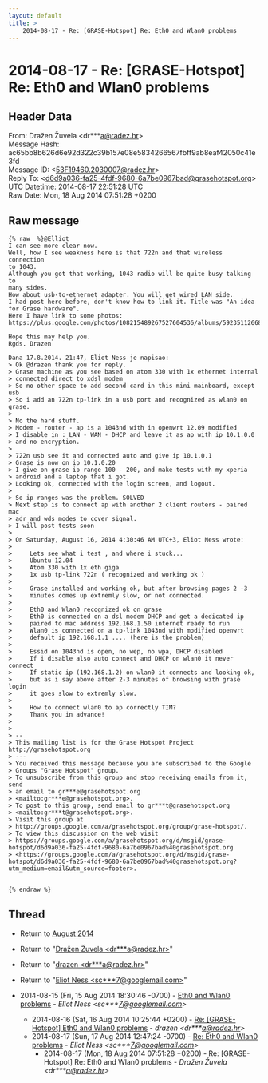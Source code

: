 ```yaml
---
layout: default
title: >
    2014-08-17 - Re: [GRASE-Hotspot] Re: Eth0 and Wlan0 problems
---
```


# 2014-08-17 - Re: [GRASE-Hotspot] Re: Eth0 and Wlan0 problems

## Header Data

From: Dražen Žuvela \<dr***a@radez.hr\><br>
Message Hash: ac65bb8b626d6e92d322c39b157e08e5834266567fbff9ab8eaf42050c41e3fd<br>
Message ID: \<53F19460.2030007@radez.hr\><br>
Reply To: \<d6d9a036-fa25-4fdf-9680-6a7be0967bad@grasehotspot.org\><br>
UTC Datetime: 2014-08-17 22:51:28 UTC<br>
Raw Date: Mon, 18 Aug 2014 07:51:28 +0200<br>

## Raw message

```
{% raw  %}@Elliot
I can see more clear now.
Well, how I see weakness here is that 722n and that wireless connection 
to 1043.
Although you got that working, 1043 radio will be quite busy talking to 
many sides.
How about usb-to-ethernet adapter. You will get wired LAN side.
I had post here before, don't know how to link it. Title was "An idea 
for Grase hardware".
Here I have link to some photos:
https://plus.google.com/photos/108215489267527604536/albums/5923511266866501809 

Hope this may help you.
Rgds. Drazen

Dana 17.8.2014. 21:47, Eliot Ness je napisao:
> Ok @drazen thank you for reply.
> Grase machine as you see based on atom 330 with 1x ethernet internal 
> connected direct to xdsl modem
> So no other space to add second card in this mini mainboard, except usb
> So i add an 722n tp-link in a usb port and recognized as wlan0 on grase.
>
> No the hard stuff.
> Modem - router - ap is a 1043nd with in openwrt 12.09 modified
> I disable in : LAN - WAN - DHCP and leave it as ap with ip 10.1.0.0 
> and no encryption.
>
> 722n usb see it and connected auto and give ip 10.1.0.1
> Grase is now on ip 10.1.0.20
> I give on grase ip range 100 - 200, and make tests with my xperia 
> android and a laptop that i got.
> Looking ok, connected with the login screen, and logout.
>
> So ip ranges was the problem. SOLVED
> Next step is to connect ap with another 2 client routers - paired mac 
> adr and wds modes to cover signal.
> I will post tests soon
>
> On Saturday, August 16, 2014 4:30:46 AM UTC+3, Eliot Ness wrote:
>
>     Lets see what i test , and where i stuck...
>     Ubuntu 12.04
>     Atom 330 with 1x eth giga
>     1x usb tp-link 722n ( recognized and working ok )
>
>     Grase installed and working ok, but after browsing pages 2 -3
>     minutes comes up extremly slow, or not connected.
>
>     Eth0 and Wlan0 recognized ok on grase
>     Eth0 is connected on a dsl modem DHCP and get a dedicated ip
>     paired to mac address 192.168.1.50 internet ready to run
>     Wlan0 is connected on a tp-link 1043nd with modified openwrt
>     default ip 192.168.1.1 .... (here is the problem)
>
>     Essid on 1043nd is open, no wep, no wpa, DHCP disabled
>     If i disable also auto connect and DHCP on wlan0 it never connect
>     If static ip (192.168.1.2) on wlan0 it connects and looking ok,
>     but as i say above after 2-3 minutes of browsing with grase login
>     it goes slow to extremly slow.
>
>     How to connect wlan0 to ap correctly TIM?
>     Thank you in advance!
>
>
> -- 
> This mailing list is for the Grase Hotspot Project http://grasehotspot.org
> ---
> You received this message because you are subscribed to the Google 
> Groups "Grase Hotspot" group.
> To unsubscribe from this group and stop receiving emails from it, send 
> an email to gr***e@grasehotspot.org 
> <mailto:gr***e@grasehotspot.org>.
> To post to this group, send email to gr***t@grasehotspot.org 
> <mailto:gr***t@grasehotspot.org>.
> Visit this group at 
> http://groups.google.com/a/grasehotspot.org/group/grase-hotspot/.
> To view this discussion on the web visit 
> https://groups.google.com/a/grasehotspot.org/d/msgid/grase-hotspot/d6d9a036-fa25-4fdf-9680-6a7be0967bad%40grasehotspot.org 
> <https://groups.google.com/a/grasehotspot.org/d/msgid/grase-hotspot/d6d9a036-fa25-4fdf-9680-6a7be0967bad%40grasehotspot.org?utm_medium=email&utm_source=footer>.


{% endraw %}
```

## Thread

+ Return to [August 2014](/archive/2014/08)

+ Return to "[Dražen Žuvela <dr***a<span>@</span>radez.hr>](/authors/dr___a_at_radez_hr)"
+ Return to "[drazen <dr***a<span>@</span>radez.hr>](/authors/dr___a_at_radez_hr)"
+ Return to "[Eliot Ness <sc***7<span>@</span>googlemail.com>](/authors/sc___7_at_googlemail_com)"

+ 2014-08-15 (Fri, 15 Aug 2014 18:30:46 -0700) - [Eth0 and Wlan0 problems](/archive/2014/08/478248f3108154e887d7c0970d8707707cb09960cfec6c5a0e56b2e3e18d5de7) - _Eliot Ness \<sc***7@googlemail.com\>_
  + 2014-08-16 (Sat, 16 Aug 2014 10:25:44 +0200) - [Re: [GRASE-Hotspot] Eth0 and Wlan0 problems](/archive/2014/08/e3a640e273a2cb7a1c4fb8f12c8874e91dde03532018a273cf587c17dfd568e0) - _drazen \<dr***a@radez.hr\>_
  + 2014-08-17 (Sun, 17 Aug 2014 12:47:24 -0700) - [Re: Eth0 and Wlan0 problems](/archive/2014/08/11fa84f31e3e28b9acf3a311a3362c4a7c127f852c967f33bac09bee2e399fb4) - _Eliot Ness \<sc***7@googlemail.com\>_
    + 2014-08-17 (Mon, 18 Aug 2014 07:51:28 +0200) - Re: [GRASE-Hotspot] Re: Eth0 and Wlan0 problems - _Dražen Žuvela \<dr***a@radez.hr\>_

